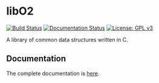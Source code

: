 # libO2

[![Build Status](https://travis-ci.org/greyshell/libO2.svg?branch=main)](https://travis-ci.org/greyshell/libO2)
[![Documentation Status](https://readthedocs.org/projects/libo2/badge/?version=latest)](https://libo2.readthedocs.io/en/latest/?badge=latest)
[![License: GPL v3](https://img.shields.io/badge/License-GPLv3-blue.svg)](https://www.gnu.org/licenses/gpl-3.0)

A library of common data structures written in C.

## Documentation

The complete documentation is [here](https://libo2.readthedocs.io/).
```